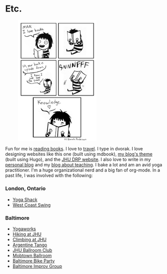 # Etc.

<figure class="right">
    <a href="https://www.gocomics.com/sarahs-scribbles/2014/1/17">
        <img src="images/books.gif" width="250px" class="right" />
    </a>
</figure>

Fun for me is [reading books]. I love to [travel]. I type in dvorak.
I love designing websites like this one (built using mdbook), [my blog\'s theme]
(built using Hugo), and the [JHU DRP website]. I also love to write in my [personal blog]
and my [blog about teaching].
I bake a lot and am an avid yoga practitioner.
I'm a huge organizational nerd and a big fan of org-mode.
In a past life, I was involved with the following:

### London, Ontario

- [Yoga Shack]
- [West Coast Swing]

### Baltimore

- [Yogaworks]
- [Hiking at JHU]
- [Climbing at JHU]
- [Argentine Tango]
- [JHU Ballroom Club]
- [Mobtown Ballroom]
- [Baltimore Bike Party]
- [Baltimore Improv Group]

[my blog\'s theme]: https://github.com/apurvnakade/HugoTheme
[reading books]: https://apurvanakade.github.io/blog/notes/books/
[personal blog]: ./blog
[blog about teaching]: https://notleftasanexercise.wordpress.com/
[bookdown]: https://bookdown.org/
[hugo]: https://gohugo.io/
[jhu drp website]: http://www.math.jhu.edu/drp.html
[math-ed resources]: https://www.notion.so/Math-Wiki-01783c0807aa4fa18d7d28a7f724fcde
[computer hacks]: https://www.notion.so/Wiki-1b656cca9c964d79b932d4c76cc8ed7d
[travel]: https://drive.google.com/open?id=1wpCR64gzKc7Zp8V-FIn43ANMA6QULjMS&usp=sharing
[dvorak]: https://en.wikipedia.org/wiki/Dvorak_Simplified_Keyboard
[yoga shack]: https://www.yogashack.ca/
[west coast swing]: https://westcoastswinglondon.ca/
[yogaworks]: https://www.yogaworks.com/baltimore/
[hiking at jhu]: https://studentaffairs.jhu.edu/recreation/experiential-education/trips/
[climbing at jhu]: https://studentaffairs.jhu.edu/recreation/facilities/climbing-wall/
[argentine tango]: http://www.tangoestanoche.com/
[jhu ballroom club]: https://www.facebook.com/groups/jhuballroom/
[mobtown ballroom]: https://mobtownballroom.com/
[baltimore bike party]: https://baltimorebikeparty.com/
[baltimore improv group]: http://www.bigimprov.org/

